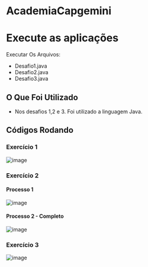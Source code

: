 # AcademiaCapgemini

<h1> Execute as aplicações </h1>

Executar Os Arquivos:

<ul>
  <li> Desafio1.java </li>
  <li> Desafio2.java </li>
  <li> Desafio3.java </li>
</ul>
 
<h2> O Que Foi Utilizado </h2>

<ul>
  <li> Nos desafios 1,2 e 3. Foi utilizado a linguagem Java.</li>
</ul>
  
<h2> Códigos Rodando </h2>

<h3> Exercício 1 </h3>

![image](https://user-images.githubusercontent.com/91089946/154870971-1e014d9a-32d2-491b-a8a7-db29d2adfa3d.png)

<h3> Exercício 2 </h3>

<h4> Processo 1 </h4>

![image](https://user-images.githubusercontent.com/91089946/154872832-c9eaf876-2e85-427b-8b44-77191378efa7.png)

<h4> Processo 2 - Completo </h4>

![image](https://user-images.githubusercontent.com/91089946/154873101-f3ec7152-4d74-4146-bba7-c60c320e97b2.png)

<h3> Exercício 3 </h3>

![image](https://user-images.githubusercontent.com/91089946/154873455-b426542c-53fe-4414-976e-26371f3b8007.png)



